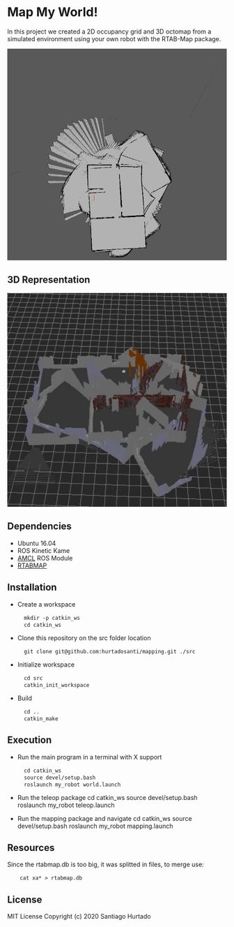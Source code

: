 # Map My World!
In this project we created a 2D occupancy grid and 3D octomap from a simulated environment using your own robot with the RTAB-Map package.

![map](./resources/210220143904870.png)

## 3D Representation
![3D](./resources/3d_map.png)

## Dependencies
- Ubuntu 16.04
- ROS Kinetic Kame
- [AMCL](http://wiki.ros.org/amcl) ROS Module
- [RTABMAP](http://wiki.ros.org/rtabmap_ros)


## Installation
- Create a workspace

        mkdir -p catkin_ws
        cd catkin_ws

- Clone this repository on the src folder location
  
        git clone git@github.com:hurtadosanti/mapping.git ./src

- Initialize workspace
        
        cd src
        catkin_init_workspace

- Build
  
        cd ..
        catkin_make

## Execution

- Run the main program in a terminal with X support
  
        cd catkin_ws
        source devel/setup.bash
        roslaunch my_robot world.launch

- Run the teleop package
        cd catkin_ws
        source devel/setup.bash
        roslaunch my_robot teleop.launch

- Run the mapping package and navigate
        cd catkin_ws
        source devel/setup.bash
        roslaunch my_robot mapping.launch

## Resources
Since the rtabmap.db is too big, it was splitted in files, to merge use:

        cat xa* > rtabmap.db

## License
MIT License Copyright (c) 2020 Santiago Hurtado
